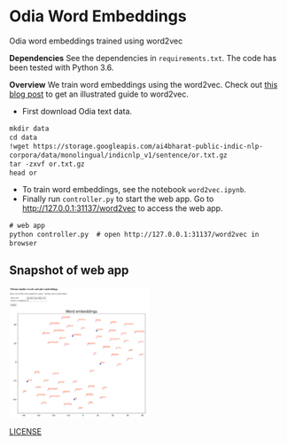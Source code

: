 # Odia Word Embeddings

Odia word embeddings trained using word2vec

**Dependencies**
See the dependencies in `requirements.txt`.
The code has been tested with Python 3.6.

**Overview**
We train word embeddings using the word2vec.
Check out [this blog post](https://jalammar.github.io/illustrated-word2vec/) to get an illustrated guide to word2vec.

- First download Odia text data.

```shell
mkdir data
cd data
!wget https://storage.googleapis.com/ai4bharat-public-indic-nlp-corpora/data/monolingual/indicnlp_v1/sentence/or.txt.gz
tar -zxvf or.txt.gz
head or
```

- To train word embeddings, see the notebook `word2vec.ipynb`.
- Finally run `controller.py` to start the web app. Go to http://127.0.0.1:31137/word2vec to access the web app.

```shell
# web app
python controller.py  # open http://127.0.0.1:31137/word2vec in browser
```

## Snapshot of web app
<img src="/snapshot.png" width="50%" height="50%"/>

[LICENSE](https://github.com/OdiaNLP/word-embeddings/blob/main/LICENSE)
